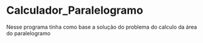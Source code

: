 # Calculador_Paralelogramo
Nesse programa tinha como base a solução do problema do calculo da área do paralelogramo
